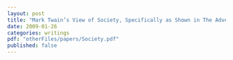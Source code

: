 ```yaml
---
layout: post
title: "Mark Twain’s View of Society, Specifically as Shown in The Adventures of Huckleberry Finn"
date: 2009-01-26
categories: writings
pdf: "otherFiles/papers/Society.pdf"
published: false
---
```

